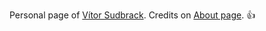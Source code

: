 Personal page of [Vítor Sudbrack](http://sudbrack.me). 
Credits on [About page](http://sudbrack.me/about/). 
:+1:

